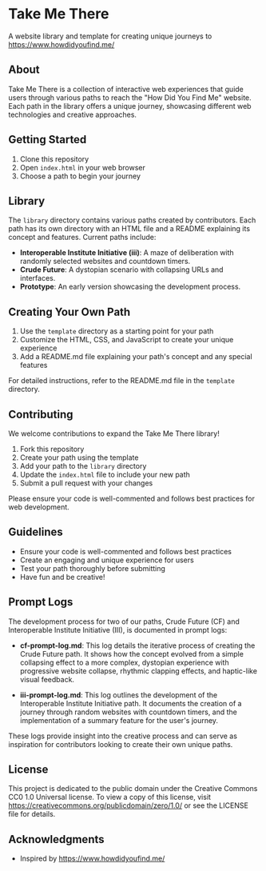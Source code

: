 # Take Me There

A website library and template for creating unique journeys to https://www.howdidyoufind.me/

## About

Take Me There is a collection of interactive web experiences that guide users through various paths to reach the "How Did You Find Me" website. Each path in the library offers a unique journey, showcasing different web technologies and creative approaches.

## Getting Started

1. Clone this repository
2. Open `index.html` in your web browser
3. Choose a path to begin your journey

## Library

The `library` directory contains various paths created by contributors. Each path has its own directory with an HTML file and a README explaining its concept and features. Current paths include:

- **Interoperable Institute Initiative (iii)**: A maze of deliberation with randomly selected websites and countdown timers.
- **Crude Future**: A dystopian scenario with collapsing URLs and interfaces.
- **Prototype**: An early version showcasing the development process.

## Creating Your Own Path

1. Use the `template` directory as a starting point for your path
2. Customize the HTML, CSS, and JavaScript to create your unique experience
3. Add a README.md file explaining your path's concept and any special features

For detailed instructions, refer to the README.md file in the `template` directory.

## Contributing

We welcome contributions to expand the Take Me There library!

1. Fork this repository
2. Create your path using the template
3. Add your path to the `library` directory
4. Update the `index.html` file to include your new path
5. Submit a pull request with your changes

Please ensure your code is well-commented and follows best practices for web development.

## Guidelines

- Ensure your code is well-commented and follows best practices
- Create an engaging and unique experience for users
- Test your path thoroughly before submitting
- Have fun and be creative!

## Prompt Logs

The development process for two of our paths, Crude Future (CF) and Interoperable Institute Initiative (III), is documented in prompt logs:

- **cf-prompt-log.md**: This log details the iterative process of creating the Crude Future path. It shows how the concept evolved from a simple collapsing effect to a more complex, dystopian experience with progressive website collapse, rhythmic clapping effects, and haptic-like visual feedback.

- **iii-prompt-log.md**: This log outlines the development of the Interoperable Institute Initiative path. It documents the creation of a journey through random websites with countdown timers, and the implementation of a summary feature for the user's journey.

These logs provide insight into the creative process and can serve as inspiration for contributors looking to create their own unique paths.

## License

This project is dedicated to the public domain under the Creative Commons CC0 1.0 Universal license. To view a copy of this license, visit https://creativecommons.org/publicdomain/zero/1.0/ or see the LICENSE file for details.

## Acknowledgments

- Inspired by https://www.howdidyoufind.me/
